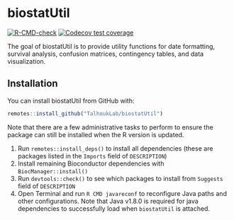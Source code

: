 
<!-- README.md is generated from README.Rmd. Please edit that file -->

# biostatUtil

<!-- badges: start -->

[![R-CMD-check](https://github.com/TalhoukLab/biostatUtil/workflows/R-CMD-check/badge.svg)](https://github.com/TalhoukLab/biostatUtil/actions)
[![Codecov test
coverage](https://codecov.io/gh/TalhoukLab/biostatUtil/branch/master/graph/badge.svg)](https://app.codecov.io/gh/TalhoukLab/biostatUtil?branch=master)
<!-- badges: end -->

The goal of biostatUtil is to provide utility functions for date
formatting, survival analysis, confusion matrices, contingency tables,
and data visualization.

## Installation

You can install biostatUtil from GitHub with:

``` r
remotes::install_github("TalhoukLab/biostatUtil")
```

Note that there are a few administrative tasks to perform to ensure the
package can still be installed when the R version is updated.

1.  Run `remotes::install_deps()` to install all dependencies (these are
    packages listed in the `Imports` field of `DESCRIPTION`)
2.  Install remaining Bioconductor dependencies with
    `BiocManager::install()`
3.  Run `devtools::check()` to see which packages to install from
    `Suggests` field of `DESCRIPTION`
4.  Open Terminal and run `R CMD javareconf` to reconfigure Java paths
    and other configurations. Note that Java v1.8.0 is required for java
    dependencies to successfully load when `biostatUtil` is attached.
